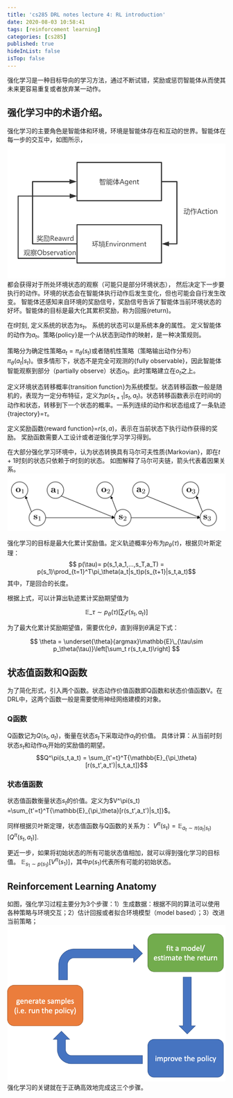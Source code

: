 ```yaml
---
title: 'cs285 DRL notes lecture 4: RL introduction'
date: 2020-08-03 10:58:41
tags: [reinforcement learning]
categories: [cs285]
published: true
hideInList: false
isTop: false
---
```


<!-- more -->
强化学习是一种目标导向的学习方法，通过不断试错，奖励或惩罚智能体从而使其未来更容易重复或者放弃某一动作。
## 强化学习中的术语介绍。
强化学习的主要角色是智能体和环境，环境是智能体存在和互动的世界。智能体在每一步的交互中，如图所示，
![RL diagram](/post/cs285_lecture4/rl_diagram.png)
都会获得对于所处环境状态的观察（可能只是部分环境状态），
然后决定下一步要执行的动作。环境的状态会在智能体执行动作后发生变化，但也可能会自行发生改变。
智能体还感知来自环境的奖励信号，奖励信号告诉了智能体当前环境状态的好坏。智能体的目标是最大化其累积奖励，称为回报(return)。

在$t$时刻, 定义系统的状态为$s_t$。 系统的状态可以是系统本身的属性。 定义智能体的动作为$a_t$。策略{policy}是一个从状态到动作的映射，是一种决策规则。

策略分为确定性策略$a_t=\pi_\theta(s_t)$或者随机性策略（策略输出动作分布） $\pi_\theta(a_t|s_t)$。很多情形下，状态不是完全可观测的{fully observable}，因此智能体智能观察到部分（partially observe）状态$o_t$。此时策略建立在$o_t$之上。 

定义环境状态转移概率{transition function}为系统模型。状态转移函数一般是随机的，表现为一定分布特征，定义为$p(s_{t+1}|s_t, a_t)$。状态转移函数表示在时间$t$的动作和状态，转移到下一个状态的概率。一系列连续的动作和状态组成了一条轨迹{trajectory}=$\tau$。

定义奖励函数{reward function}=$r(s,a)$，表示在当前状态下执行动作获得的奖励。
奖励函数需要人工设计或者逆强化学习学习得到。

在大部分强化学习环境中，认为状态转换具有马尔可夫性质{Markovian}，即在$t+1$时刻的状态只依赖于$t$时刻的状态。
如图解释了马尔可夫链，箭头代表着因果关系。
![Markov Chain](/post/cs285_lecture4/markov_chain.png)

强化学习的目标是最大化累计奖励值。定义轨迹概率分布为$p_\theta(\tau)$，根据贝叶斯定理：
$$ p(\tau)= p(s_1,a_1,...,s_T,a_T) = p(s_1)\prod_{t=1}^T\pi_\theta(a_t|s_t)p(s_{t+1}|s_t,a_t)$$
其中，$T$是回合的长度。

根据上式，可以计算出轨迹累计奖励期望值为

$$\mathbb{E}\_{\tau\sim p_\theta(\tau)}\left[\sum_t r(s_t,a_t)\right]$$

为了最大化累计奖励期望值，需要优化$\theta$，直到得到$\theta$满足下式：

$$ \theta = \underset{\theta}{argmax}\mathbb{E}\_{\tau\sim p_\theta(\tau)}\left[\sum_t r(s_t,a_t)\right] $$

## 状态值函数和Q函数
为了简化形式，引入两个函数。状态动作价值函数即Q函数和状态价值函数V。在DRL中，这两个函数一般是需要使用神经网络建模的对象。

### Q函数
Q函数记为$Q(s_t,a_t)$，衡量在状态$s_t$下采取动作$a_t$的价值。 具体计算：从当前时刻状态$s_t$和动作$a_t$开始的奖励值的期望。
$$Q^\pi(s_t,a_t) = \sum_{t'=t}^T{\mathbb{E}_{\pi_\theta}[r(s_t',a_t')|s_t,a_t]}$$

### 状态值函数
状态值函数衡量状态$s_t$的价值。定义为$V^\pi(s_t) =\sum_{t'=t}^T{\mathbb{E}_{\pi_\theta}[r(s_t',a_t')|s_t]}$。

同样根据贝叶斯定理，状态值函数与Q函数的关系为： $V^\pi(s_t)=\mathbb{E}_{a_t\sim\pi(a_t|s_t)}[Q^\pi(s_t,a_t)]$.

更近一步，如果将初始状态的所有可能状态值相加，就可以得到强化学习的目标值。
$\mathbb{E}_{s_1\sim p(s_1)}[V^\pi(s_1)]$，其中$p(s_1)$代表所有可能的初始状态。

## Reinforcement Learning Anatomy
如图，强化学习过程主要分为3个步骤：1）生成数据：根据不同的算法可以使用各种策略与环境交互；2）估计回报或者拟合环境模型（model based）；3）改进当前策略；
![RL anatomy](/post/cs285_lecture4/rl_anatomy.png)
强化学习的关键就在于正确高效地完成这三个步骤。